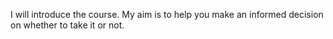 I will introduce the course. My aim is to help you make an informed decision on whether to take it
or not.
